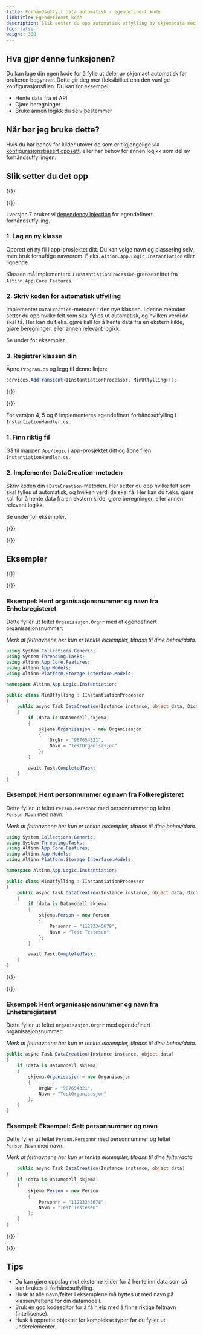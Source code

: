 ```yaml
---
title: Forhåndsutfyll data automatisk - egendefinert kode
linktitle: Egendefinert kode
description: Slik setter du opp automatisk utfylling av skjemadata med din egen kode.
toc: false
weight: 300
---
```


## Hva gjør denne funksjonen?

Du kan lage din egen kode for å fylle ut deler av skjemaet automatisk før brukeren begynner. Dette gir deg mer fleksibilitet enn den vanlige konfigurasjonsfilen. Du kan for eksempel:
- Hente data fra et API
- Gjøre beregninger
- Bruke annen logikk du selv bestemmer

## Når bør jeg bruke dette?
Hvis du har behov for kilder utover de som er tilgjengelige via [konfigurasjonsbasert oppsett](/nb/altinn-studio/v8/guides/development/prefill/config/), eller har behov
for annen logikk som del av forhåndsutfyllingen.

## Slik setter du det opp

{{<content-version-selector classes="border-box">}}

{{<content-version-container version-label="v7">}}

I versjon 7 bruker vi [dependency injection](https://learn.microsoft.com/en-us/dotnet/core/extensions/dependency-injection) for egendefinert forhåndsutfylling.

### 1. Lag en ny klasse

Opprett en ny fil i app-prosjektet ditt. Du kan velge navn og plassering selv, men bruk fornuftige navnerom. 
F.eks. `Altinn.App.Logic.Instantiation` eller lignende.

Klassen må implementere `IInstantiationProcessor`-grensesnittet fra `Altinn.App.Core.Features`.

### 2. Skriv koden for automatisk utfylling

Implementer `DataCreation`-metoden i den nye klassen. I denne metoden setter du opp hvilke felt som skal fylles ut automatisk, og hvilken verdi de skal få.
Her kan du f.eks. gjøre kall for å hente data fra en ekstern kilde, gjøre beregninger, eller annen relevant logikk.

Se under for eksempler.

### 3. Registrer klassen din

Åpne `Program.cs` og legg til denne linjen:

```csharp
services.AddTransient<IInstantiationProcessor, MinUtfylling>();
```

{{</content-version-container>}}

{{<content-version-container version-label="v4, v5, v6">}}

For versjon 4, 5 og 6 implementeres egendefinert forhåndsutfylling i `InstantiationHandler.cs`.

### 1. Finn riktig fil

Gå til mappen `App/logic` i app-prosjektet ditt og åpne filen `InstantiationHandler.cs`.

### 2. Implementer DataCreation-metoden

Skriv koden din i `DataCreation`-metoden. Her setter du opp hvilke felt som skal fylles ut automatisk, og hvilken verdi de skal få.
Her kan du f.eks. gjøre kall for å hente data fra en ekstern kilde, gjøre beregninger, eller annen relevant logikk.

Se under for eksempler.

{{</content-version-container>}}

{{</content-version-selector>}}

## Eksempler

{{<content-version-selector classes="border-box">}}

{{<content-version-container version-label="v7">}}

### Eksempel: Hent organisasjonsnummer og navn fra Enhetsregisteret

Dette fyller ut feltet `Organisasjon.Orgnr` med et egendefinert organisasjonsnummer:

*Merk at feltnavnene her kun er tenkte eksempler, tilpass til dine behov/data.*

```csharp {hl_lines=[17,18]}
using System.Collections.Generic;
using System.Threading.Tasks;
using Altinn.App.Core.Features;
using Altinn.App.Models;
using Altinn.Platform.Storage.Interface.Models;

namespace Altinn.App.Logic.Instantiation;

public class MinUtfylling : IInstantiationProcessor
{
    public async Task DataCreation(Instance instance, object data, Dictionary<string, string> prefill)
    {
        if (data is Datamodell skjema)
        {
            skjema.Organisasjon = new Organisasjon
            {
                OrgNr = "987654321",
                Navn = "TestOrganisasjon"
            };
        }

        await Task.CompletedTask;
    }
}
```

### Eksempel: Hent personnummer og navn fra Folkeregisteret

Dette fyller ut feltet `Person.Personnr` med personnummer og feltet `Person.Navn` med navn.

*Merk at feltnavnene her kun er tenkte eksempler, tilpass til dine behov/data.*

```csharp {hl_lines=[17,18]}
using System.Collections.Generic;
using System.Threading.Tasks;
using Altinn.App.Core.Features;
using Altinn.App.Models;
using Altinn.Platform.Storage.Interface.Models;

namespace Altinn.App.Logic.Instantiation;

public class MinUtfylling : IInstantiationProcessor
{
    public async Task DataCreation(Instance instance, object data, Dictionary<string, string> prefill)
    {
        if (data is Datamodell skjema)
        {
            skjema.Person = new Person
            {
                Personnr = "11223345678",
                Navn = "Test Testesen"
            };
        }

        await Task.CompletedTask;
    }
}
```


{{</content-version-container>}}

{{<content-version-container version-label="v4, v5, v6">}}

### Eksempel: Hent organisasjonsnummer og navn fra Enhetsregisteret

Dette fyller ut feltet `Organisasjon.Orgnr` med egendefinert organisasjonsnummer:

*Merk at feltnavnene her kun er tenkte eksempler, tilpass til dine behov/data.*

```csharp {hl_lines=[7,8]}
public async Task DataCreation(Instance instance, object data)
{
    if (data is Datamodell skjema)
    {
        skjema.Organisasjon = new Organisasjon
        {
            OrgNr = "987654321",
            Navn = "TestOrganisasjon"
        };
    }
}
```

### Eksempel: Eksempel: Sett personnummer og navn

Dette fyller ut feltet `Person.Personnr` med personnummer og feltet `Person.Navn` med navn.

*Merk at feltnavnene her kun er tenkte eksempler, tilpass til dine felter/data.*

```csharp {hl_lines=[7,8]}
    public async Task DataCreation(Instance instance, object data)
{
    if (data is Datamodell skjema)
    {
        skjema.Person = new Person
        {
            Personnr = "11223345678",
            Navn = "Test Testesen"
        };
    }
}
```

{{</content-version-container>}}

{{</content-version-selector>}}

## Tips
- Du kan gjøre oppslag mot eksterne kilder for å hente inn data som så kan brukes til forhåndsutfylling.
- Husk at alle navn/felter i eksemplene må byttes ut med navn på klassen/feltene for din datamodell.
- Bruk en god kodeeditor for å få hjelp med å finne riktige feltnavn (intellisense).
- Husk å opprette objekter for komplekse typer før du fyller ut underelementer.